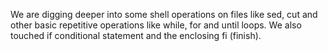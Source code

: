 We are digging deeper into some shell operations on files like sed, cut and other basic repetitive operations like while, for and until loops. We also touched if conditional statement and the enclosing fi (finish).
